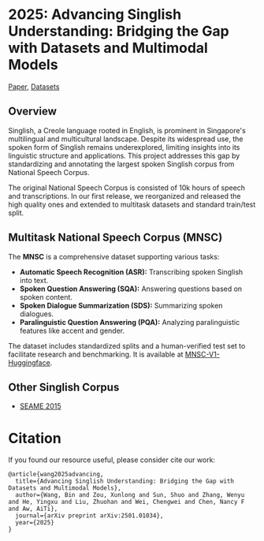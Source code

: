 # 2025: Advancing Singlish Understanding: Bridging the Gap with Datasets and Multimodal Models

[Paper](https://arxiv.org/abs/2501.01034), [Datasets](https://huggingface.co/datasets/MERaLiON/Multitask-National-Speech-Corpus-v1)

## Overview

Singlish, a Creole language rooted in English, is prominent in Singapore's multilingual and multicultural landscape. Despite its widespread use, the spoken form of Singlish remains underexplored, limiting insights into its linguistic structure and applications. This project addresses this gap by standardizing and annotating the largest spoken Singlish corpus from National Speech Corpus.

The original National Speech Corpus is consisted of 10k hours of speech and transcriptions. In our first release, we reorganized and released the high quality ones and extended to multitask datasets and standard train/test split.

## Multitask National Speech Corpus (MNSC)

The **MNSC** is a comprehensive dataset supporting various tasks:

- **Automatic Speech Recognition (ASR):** Transcribing spoken Singlish into text.
- **Spoken Question Answering (SQA):** Answering questions based on spoken content.
- **Spoken Dialogue Summarization (SDS):** Summarizing spoken dialogues.
- **Paralinguistic Question Answering (PQA):** Analyzing paralinguistic features like accent and gender.

The dataset includes standardized splits and a human-verified test set to facilitate research and benchmarking. It is available at [MNSC-V1-Huggingface](https://huggingface.co/datasets/MERaLiON/Multitask-National-Speech-Corpus-v1).


## Other Singlish Corpus

- [SEAME 2015](https://catalog.ldc.upenn.edu/LDC2015S04)


# Citation
If you found our resource useful, please consider cite our work:
```
@article{wang2025advancing,
  title={Advancing Singlish Understanding: Bridging the Gap with Datasets and Multimodal Models},
  author={Wang, Bin and Zou, Xunlong and Sun, Shuo and Zhang, Wenyu and He, Yingxu and Liu, Zhuohan and Wei, Chengwei and Chen, Nancy F and Aw, AiTi},
  journal={arXiv preprint arXiv:2501.01034},
  year={2025}
}
```